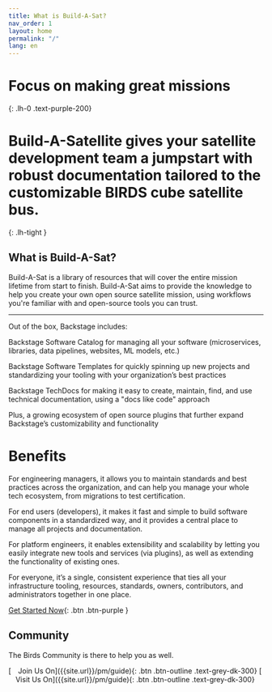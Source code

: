 ```yaml
---
title: What is Build-A-Sat?
nav_order: 1
layout: home
permalink: "/"
lang: en
---
```


# **Focus on making great missions**
{: .lh-0 .text-purple-200}
# Build-A-Satellite gives your satellite development team a jumpstart with robust documentation tailored to the customizable BIRDS cube satellite bus. 
{: .lh-tight }


## What is Build-A-Sat?
Build-A-Sat is a library of resources that will cover the entire mission lifetime from start to finish. Build-A-Sat aims to provide the knowledge to help you create your own open source satellite mission, using workflows you're familiar with and open-source tools you can trust.

---
Out of the box, Backstage includes:

Backstage Software Catalog for managing all your software (microservices, libraries, data pipelines, websites, ML models, etc.)

Backstage Software Templates for quickly spinning up new projects and standardizing your tooling with your organization’s best practices

Backstage TechDocs for making it easy to create, maintain, find, and use technical documentation, using a "docs like code" approach

Plus, a growing ecosystem of open source plugins that further expand Backstage’s customizability and functionality

# Benefits
For engineering managers, it allows you to maintain standards and best practices across the organization, and can help you manage your whole tech ecosystem, from migrations to test certification.

For end users (developers), it makes it fast and simple to build software components in a standardized way, and it provides a central place to manage all projects and documentation.

For platform engineers, it enables extensibility and scalability by letting you easily integrate new tools and services (via plugins), as well as extending the functionality of existing ones.

For everyone, it’s a single, consistent experience that ties all your infrastructure tooling, resources, standards, owners, contributors, and administrators together in one place.

[Get Started Now]({{site.url}}/get-started){: .btn .btn-purple }

## Community
The Birds Community is there to help you as well.

<span class="fs-4" align="center"> 
[<img src="https://raw.githubusercontent.com/FortAwesome/Font-Awesome/6.x/svgs/solid/building.svg" width="10" height="10"> Join Us On]({{site.url}}/pm/guide){: .btn .btn-outline .text-grey-dk-300}
</span>
<span class="fs-4" align="center"> 
[<img src="https://raw.githubusercontent.com/FortAwesome/Font-Awesome/6.x/svgs/solid/building.svg" width="10" height="10"> Visit Us On]({{site.url}}/pm/guide){: .btn .btn-outline .text-grey-dk-300}
</span>
